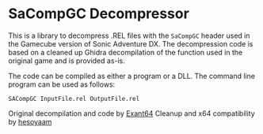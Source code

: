 # SaCompGC Decompressor

This is a library to decompress .REL files with the `SaCompGC` header used in the Gamecube version of Sonic Adventure DX. The decompression code is based on a cleaned up Ghidra decompilation of the function used in the original game and is provided as-is.

The code can be compiled as either a program or a DLL. The command line program can be used as follows:

`SACompGC InputFile.rel OutputFile.rel`

Original decompilation and code by [Exant64](https://github.com/Exant64)
Cleanup and x64 compatibility by [hesoyaam](https://github.com/hesoyaam)
